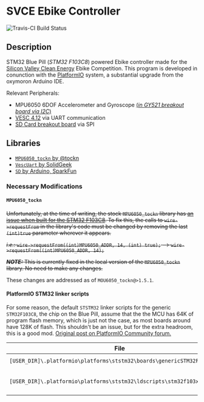 # SVCE Ebike Controller

![Travis-CI Build Status](https://travis-ci.com/neilbalch/SVCE-Ebike-Controller.svg?branch=master)

## Description

STM32 Blue Pill (*STM32 F103C8*) powered Ebike controller made for the [Silicon Valley Clean Energy](https://www.svcleanenergy.org/) Ebike Competition. This program is developed in conunction with the [PlatformIO](https://platformio.org/) system, a substantial upgrade from the oxymoron Arduino IDE.

Relevant Peripherals:

- MPU6050 6DOF Accelerometer and Gyroscope [(*in GY521 breakout board via I2C*)](https://smile.amazon.com/HiLetgo-MPU-6050-Accelerometer-Gyroscope-Converter/dp/B00LP25V1A)
- [VESC 4.12](https://smile.amazon.com/HGLRC-FLIPSKY-SK8-ESC-Electric-Skateboard-EScooter/dp/B07GFB55NV) via UART communication
- [SD Card breakout board](https://smile.amazon.com/SenMod-Adapter-Reader-Module-Arduino/dp/B01JYNEX56) via SPI

## Libraries

- [`MPU6050_tockn` by @tockn](https://platformio.org/lib/show/2824/MPU6050_tockn)
- [`VescUart` by SolidGeek](https://platformio.org/lib/show/5830/VescUart)
- [`SD` by Arduino, SparkFun](https://platformio.org/lib/show/868/SD)

### Necessary Modifications

#### `MPU6050_tockn`

~~Unfortunately, at the time of writing, the stock `MPU6050_tockn` library has [an issue when built for the STM32 F103C8](https://community.platformio.org/t/stm32f1-compilation-erring-upon-calling-wire-library/6911/13). To fix this, the calls to `wire->requestFrom` in the library's code must be changed by removing the last `(int)true` parameter wherever it appears.~~

~~*i.e.*: `wire->requestFrom((int)MPU6050_ADDR, 14, (int) true);` --> `wire->requestFrom((int)MPU6050_ADDR, 14);`~~

~~***NOTE:*** This is currently fixed in the local version of the `MPU6050_tockn` library. No need to make any changes.~~

These changes are addressed as of `MOU6050_tockn@>1.5.1`.

#### PlatformIO STM32 linker scripts

For some reason, the default `STSTM32` linker scripts for the generic `STM32F103C8`, the chip on the Blue Pill, assume that the the MCU has 64K of program flash memory, which is just not the case, as most boards around have 128K of flash. This shouldn't be an issue, but for the extra headroom, this is a good mod. [Original post on PlatformIO Community forum.](https://community.platformio.org/t/stm32f1-blue-pill-stuck-in-dfu-mode-after-upload/6853/19?u=ifconfig)

| File | Original | Post-mod |
|------|----------|----------|
| `[USER_DIR]\.platformio\platforms\ststm32\boards\genericSTM32F103C8.json` | `"maximum_size": 65536,` | `"maximum_size": 131072,` |
| `[USER_DIR]\.platformio\platforms\ststm32\ldscripts\stm32f103x8.ld` | `FLASH (rx) : ORIGIN = 0x08000000, LENGTH = 64K` | `FLASH (rx) : ORIGIN = 0x08000000, LENGTH = 128K` |
